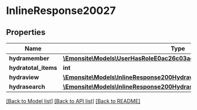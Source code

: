 # InlineResponse20027

## Properties
Name | Type | Description | Notes
------------ | ------------- | ------------- | -------------
**hydramember** | [**\Emonsite\Models\UserHasRoleE0ac26c03ac9034d16aff17dd49124c2Jsonld[]**](UserHasRoleE0ac26c03ac9034d16aff17dd49124c2Jsonld.md) |  | 
**hydratotal_items** | **int** |  | [optional] 
**hydraview** | [**\Emonsite\Models\InlineResponse200Hydraview**](InlineResponse200Hydraview.md) |  | [optional] 
**hydrasearch** | [**\Emonsite\Models\InlineResponse200Hydrasearch**](InlineResponse200Hydrasearch.md) |  | [optional] 

[[Back to Model list]](../../README.md#documentation-for-models) [[Back to API list]](../../README.md#documentation-for-api-endpoints) [[Back to README]](../../README.md)

